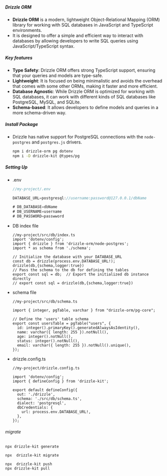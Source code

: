 ##### Drizzle ORM

-  **Drizzle ORM** is a modern, lightweight Object-Relational Mapping (ORM) library for working with SQL databases in JavaScript and TypeScript environments. 
- It is designed to offer a simple and efficient way to interact with databases by allowing developers to write SQL queries using JavaScript/TypeScript syntax.





##### Key features

- **Type Safety**: Drizzle ORM offers strong TypeScript support, ensuring that your queries and models are type-safe.
- **Lightweight**: It is focused on being minimalistic and avoids the overhead that comes with some other ORMs, making it faster and more efficient.
- **Database Agnostic**: While Drizzle ORM is optimized for working with SQL databases, it can work with different kinds of SQL databases like PostgreSQL, MySQL, and SQLite.
- **Schema-based**: It allows developers to define models and queries in a more schema-driven way.





##### Install  Package

- Drizzle has native support for PostgreSQL connections with the `node-postgres` and `postgres.js` drivers.

  ```bash
  npm i drizzle-orm pg dotenv
  npm i -D drizzle-kit @types/pg
  ```

  

##### Setting Up

- .env 

  ```js
  //my-project/.env
  
  DATABASE_URL=postgresql://username:password@127.0.0.1/dbName
  
  # DB_DATABASE=dbName
  # DB_USERNAME=username
  # DB_PASSWORD=passwword
  ```

- DB index file

  ```react
  //my-project/src/db/index.ts
  import 'dotenv/config'; 
  import { drizzle } from 'drizzle-orm/node-postgres'; 
  import * as schema from './schema';  
  
  // Initialize the database with your DATABASE_URL
  const db = drizzle(process.env.DATABASE_URL!);
  drizzle(db,{schema,logger:true})
  // Pass the schema to the db for defining the tables
  export const sql = db;  // Export the initialized db instance directly
  // export const sql = drizzle(db,{schema,logger:true})
  
  ```

- schema file

  ```react
  //my-project/src/db/schema.ts
  
  import { integer, pgTable, varchar } from "drizzle-orm/pg-core";
  
  // Define the 'users' table schema
  export const usersTable = pgTable("users", {
    id: integer().primaryKey().generatedAlwaysAsIdentity(),
    name: varchar({ length: 255 }).notNull(),
    age: integer().notNull(),
    status: integer().notNull(),
    email: varchar({ length: 255 }).notNull().unique(),
  });
  ```

- drizzle.config.ts

  ```react
  //my-project/drizzle.config.ts
  
  import 'dotenv/config';
  import { defineConfig } from 'drizzle-kit';
  
  export default defineConfig({
    out: './drizzle',
    schema: './src/db/schema.ts',
    dialect: 'postgresql',
    dbCredentials: {
      url: process.env.DATABASE_URL!,
    },
  });
  
  ```
  
  





###### migrate

````
npx drizzle-kit generate

npx  drizzle-kit migrate

npx  drizzle-kit push
npx drizzle-kit pull
````

